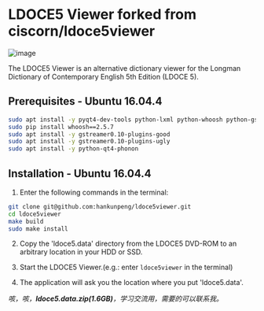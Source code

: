 # LDOCE5 Viewer forked from ciscorn/ldoce5viewer

![image](https://cloud.githubusercontent.com/assets/15828926/24585732/efb068a4-17bb-11e7-8294-7241f73d9ed8.png)

The LDOCE5 Viewer is an alternative dictionary viewer for the Longman Dictionary of Contemporary English 5th Edition (LDOCE 5).


## Prerequisites - Ubuntu 16.04.4

```bash
sudo apt install -y pyqt4-dev-tools python-lxml python-whoosh python-gst0.10
sudo pip install whoosh==2.5.7
sudo apt install -y gstreamer0.10-plugins-good
sudo apt install -y gstreamer0.10-plugins-ugly
sudo apt install -y python-qt4-phonon
```


## Installation - Ubuntu 16.04.4

1. Enter the following commands in the terminal:

```bash
git clone git@github.com:hankunpeng/ldoce5viewer.git
cd ldoce5viewer
make build
sudo make install
```

2. Copy the 'ldoce5.data' directory from the LDOCE5 DVD-ROM to an arbitrary location in your HDD or SSD.

3. Start the LDOCE5 Viewer.(e.g.: enter `ldoce5viewer` in the terminal)

4. The application will ask you the location where you put 'ldoce5.data'.

  
*咳，咳，**ldoce5.data.zip(1.6GB)**，学习交流用，需要的可以联系我。*